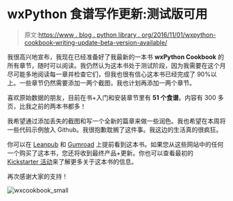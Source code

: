# wxPython 食谱写作更新:测试版可用

> 原文:[https://www . blog . python library . org/2016/11/01/wxpython-cookbook-writing-update-beta-version-available/](https://www.blog.pythonlibrary.org/2016/11/01/wxpython-cookbook-writing-update-beta-version-available/)

我很高兴地宣布，我现在已经准备好了我最新的一本书 **wxPython Cookbook** 的所有章节，随时可以阅读。我仍然认为这本书处于测试阶段，因为我需要在这个月尽可能多地阅读每一章并检查它们，但我也很有信心这本书已经完成了 90%以上。一些章节仍然需要添加一两个截图，我也计划再添加一两个章节。

喜欢原始数据的朋友，目前在书+入门和安装章节里有 **51 个食谱**。内容有 300 多页，比我之前的两本书都多！

我希望通过添加丢失的截图和写一个全新的篇章来做一些润色。我也希望在本周将一些代码示例放入 Github。我很抱歉耽搁了这件事。我这边的生活真的很疯狂。

你可以在 [Leanpub](https://leanpub.com/wxpythoncookbook/) 和 [Gumroad](http://gum.co/wxcookbook) 上提前看到这本书。如果您从这些网站中的任何一个购买了这本书，您还将收到最终产品+更新。你也可以查看最初的 [Kickstarter 活动](https://www.kickstarter.com/projects/34257246/wxpython-cookbook/description)来了解更多关于这本书的信息。

再次感谢大家的支持！

![wxcookbook_small](../Images/9b10a14c0d7e535bc55df9d573ff6471.png)